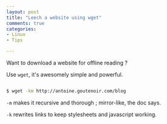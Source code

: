 ```yaml
---
layout: post
title: "Leech a website using wget"
comments: true
categories:
- Linux
- Tips

---
```


Want to download a website for offline reading ?

Use `wget`, it's awesomely simple and powerful.


``` bash

$ wget -km http://antoine.goutenoir.com/blog

```

`-m` makes it recursive and thorough ; mirror-like, the doc says.

`-k` rewrites links to keep stylesheets and javascript working.


